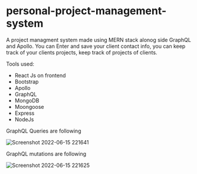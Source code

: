 # personal-project-management-system

A project managment system made using MERN stack alonog side GraphQL and Apollo.
You can Enter and save your client contact info, you can keep track of your clients projects, keep track of projects of clients. 

Tools used:
  - React Js on frontend
  - Bootstrap
  - Apollo 
  - GraphQL
  - MongoDB
  - Moongoose
  - Express
  - NodeJs


GraphQL Queries are following 


![Screenshot 2022-06-15 221641](https://user-images.githubusercontent.com/56496945/173889921-deb8fdb0-c970-47d8-a08e-6a9fd52a5380.jpg)


GraphQL mutations are following


![Screenshot 2022-06-15 221625](https://user-images.githubusercontent.com/56496945/173889946-62ac5f00-19f7-49f3-bb34-9531151fb821.jpg)




